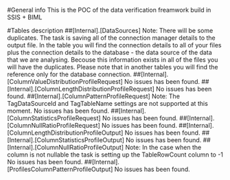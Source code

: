 #General info
This is the POC of the data verification freamwork build in SSIS + BIML

#Tables description
##[Internal].[DataSources]
Note: There will be some duplicates. The task is saving all of the connection manager details to the output file. In the table you will find the connection details to all of your files plus the connection details to the database - the data source of the data that we are analysing. Becouse this information exists in all of the files you will have the duplicates. Please note that in another tables you will find the reference only for the database connection.
##[Internal].[ColumnValueDistributionProfileRequest]
No issues has been found.
##[Internal].[ColumnLengthDistributionProfileRequest]
No issues has been found.
##[Internal].[ColumnPatternProfileRequest]
Note: The TagDataSourceId and TagTableName settings are not supported at this moment.
No issues has been found.
##[Internal].[ColumnStatisticsProfileRequest]
No issues has been found.
##[Internal].[ColumnNullRatioProfileRequest]
No issues has been found.
##[Internal].[ColumnLengthDistributionProfileOutput]
No issues has been found.
##[Internal].[ColumnStatisticsProfileOutput]
No issues has been found.
##[Internal].[ColumnNullRatioProfileOutput]
Note: In the case when the column is not nullable the task is setting up the TableRowCount column to -1
No issues has been found.
##[Internal].[ProfilesColumnPatternProfileOutput]
No issues has been found.